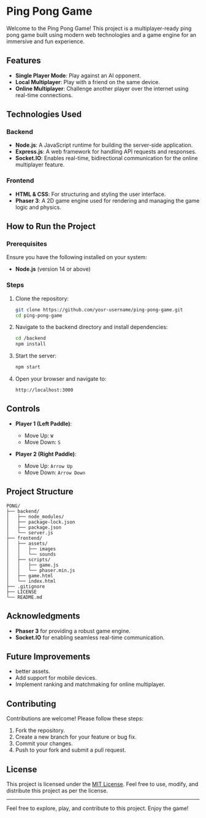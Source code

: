 # Ping Pong Game

Welcome to the Ping Pong Game! This project is a multiplayer-ready ping pong game built using modern web technologies and a game engine for an immersive and fun experience.

## Features

- **Single Player Mode**: Play against an AI opponent.
- **Local Multiplayer**: Play with a friend on the same device.
- **Online Multiplayer**: Challenge another player over the internet using real-time connections.

## Technologies Used

### Backend
- **Node.js**: A JavaScript runtime for building the server-side application.
- **Express.js**: A web framework for handling API requests and responses.
- **Socket.IO**: Enables real-time, bidirectional communication for the online multiplayer feature.

### Frontend
- **HTML & CSS**: For structuring and styling the user interface.
- **Phaser 3**: A 2D game engine used for rendering and managing the game logic and physics.

## How to Run the Project

### Prerequisites
Ensure you have the following installed on your system:
- **Node.js** (version 14 or above)

### Steps
1. Clone the repository:
   ```bash
   git clone https://github.com/your-username/ping-pong-game.git
   cd ping-pong-game
   ```

2. Navigate to the backend directory and install dependencies:
   ```bash
   cd /backend
   npm install
   ```

3. Start the server:
   ```bash
   npm start
   ```

4. Open your browser and navigate to:
   ```
   http://localhost:3000
   ```

## Controls
- **Player 1 (Left Paddle)**:
  - Move Up: `W`
  - Move Down: `S`

- **Player 2 (Right Paddle)**:
  - Move Up: `Arrow Up`
  - Move Down: `Arrow Down`

## Project Structure
```
PONG/
├── backend/
│   ├── node_modules/
│   ├── package-lock.json
│   ├── package.json
│   └── server.js
├── frontend/
│   ├── assets/
│   │   ├── images
│   │   └── sounds
│   ├── scripts/
│   │   ├── game.js
│   │   └── phaser.min.js
│   ├── game.html
│   └── index.html
├── .gitignore
├── LICENSE
└── README.md
```

## Acknowledgments
- **Phaser 3** for providing a robust game engine.
- **Socket.IO** for enabling seamless real-time communication.

## Future Improvements
- better assets.
- Add support for mobile devices.
- Implement ranking and matchmaking for online multiplayer.

## Contributing
Contributions are welcome! Please follow these steps:
1. Fork the repository.
2. Create a new branch for your feature or bug fix.
3. Commit your changes.
4. Push to your fork and submit a pull request.

## License
This project is licensed under the [MIT License](LICENSE). Feel free to use, modify, and distribute this project as per the license.

---
Feel free to explore, play, and contribute to this project. Enjoy the game!

